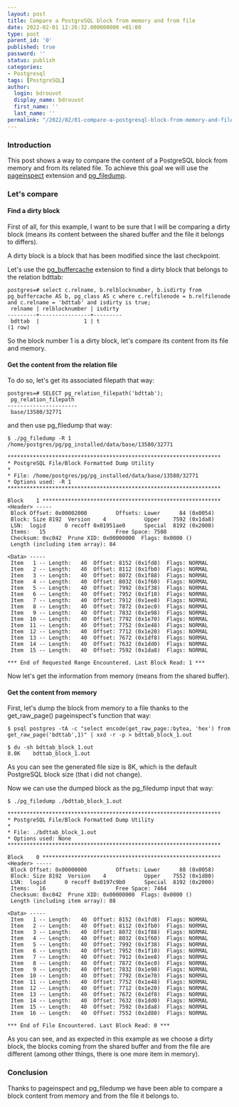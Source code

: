 ```yaml
---
layout: post
title: Compare a PostgreSQL block from memory and from file
date: 2022-02-01 12:26:32.000000000 +01:00
type: post
parent_id: '0'
published: true
password: ''
status: publish
categories:
- Postgresql
tags: [PostgreSQL]
author:
  login: bdrouvot
  display_name: bdrouvot
  first_name: ''
  last_name: ''
permalink: "/2022/02/01-compare-a-postgresql-block-from-memory-and-file"
---
```


### Introduction

This post shows a way to compare the content of a PostgreSQL block from memory and from its related file.
To achieve this goal we will use the [pageinspect](https://www.postgresql.org/docs/current/pageinspect.html) extension and [pg_filedump](https://github.com/df7cb/pg_filedump). 

### Let's compare
    
#### Find a dirty block

First of all, for this example, I want to be sure that I will be comparing a dirty block (means its content between the shared buffer and the file it belongs to differs).

A dirty block is a block that has been modified since the last checkpoint.

Let's use the [pg_buffercache](https://www.postgresql.org/docs/current/pgbuffercache.html) extension to find a dirty block that belongs to the relation bdttab:

	postgres=# select c.relname, b.relblocknumber, b.isdirty from pg_buffercache AS b, pg_class AS c where c.relfilenode = b.relfilenode and c.relname = 'bdttab' and isdirty is true;
	 relname | relblocknumber | isdirty
	---------+----------------+---------
	 bdttab  |              1 | t
	(1 row)

So the block number 1 is a dirty block, let's compare its content from its file and memory.

#### Get the content from the relation file

To do so, let's get its associated filepath that way:

	postgres=# SELECT pg_relation_filepath('bdttab');
	 pg_relation_filepath
	----------------------
	 base/13580/32771

and then use pg_filedump that way:

	$ ./pg_filedump -R 1 /home/postgres/pg/pg_installed/data/base/13580/32771

	*******************************************************************
	* PostgreSQL File/Block Formatted Dump Utility
	*
	* File: /home/postgres/pg/pg_installed/data/base/13580/32771
	* Options used: -R 1
	*******************************************************************

	Block    1 ********************************************************
	<Header> -----
	 Block Offset: 0x00002000         Offsets: Lower      84 (0x0054)
	 Block: Size 8192  Version    4            Upper    7592 (0x1da8)
	 LSN:  logid      0 recoff 0x01951ae0      Special  8192 (0x2000)
	 Items:   15                      Free Space: 7508
	 Checksum: 0xc042  Prune XID: 0x00000000  Flags: 0x0000 ()
	 Length (including item array): 84

	<Data> -----
	 Item   1 -- Length:   40  Offset: 8152 (0x1fd8)  Flags: NORMAL
	 Item   2 -- Length:   40  Offset: 8112 (0x1fb0)  Flags: NORMAL
	 Item   3 -- Length:   40  Offset: 8072 (0x1f88)  Flags: NORMAL
	 Item   4 -- Length:   40  Offset: 8032 (0x1f60)  Flags: NORMAL
	 Item   5 -- Length:   40  Offset: 7992 (0x1f38)  Flags: NORMAL
	 Item   6 -- Length:   40  Offset: 7952 (0x1f10)  Flags: NORMAL
	 Item   7 -- Length:   40  Offset: 7912 (0x1ee8)  Flags: NORMAL
	 Item   8 -- Length:   40  Offset: 7872 (0x1ec0)  Flags: NORMAL
	 Item   9 -- Length:   40  Offset: 7832 (0x1e98)  Flags: NORMAL
	 Item  10 -- Length:   40  Offset: 7792 (0x1e70)  Flags: NORMAL
	 Item  11 -- Length:   40  Offset: 7752 (0x1e48)  Flags: NORMAL
	 Item  12 -- Length:   40  Offset: 7712 (0x1e20)  Flags: NORMAL
	 Item  13 -- Length:   40  Offset: 7672 (0x1df8)  Flags: NORMAL
	 Item  14 -- Length:   40  Offset: 7632 (0x1dd0)  Flags: NORMAL
	 Item  15 -- Length:   40  Offset: 7592 (0x1da8)  Flags: NORMAL

	*** End of Requested Range Encountered. Last Block Read: 1 ***

Now let's get the information from memory (means from the shared buffer).

#### Get the content from memory

First, let's dump the block from memory to a file thanks to the get_raw_page() pageinspect's function that way:

	$ psql postgres -tA -c "select encode(get_raw_page::bytea, 'hex') from get_raw_page('bdttab',1)" | xxd -r -p > bdttab_block_1.out

	$ du -sh bdttab_block_1.out
	8.0K    bdttab_block_1.out

As you can see the generated file size is 8K, which is the default PostgreSQL block size (that i did not change).
 
Now we can use the dumped block as the pg_filedump input that way:

	$ ./pg_filedump ./bdttab_block_1.out

	*******************************************************************
	* PostgreSQL File/Block Formatted Dump Utility
	*
	* File: ./bdttab_block_1.out
	* Options used: None
	*******************************************************************

	Block    0 ********************************************************
	<Header> -----
	 Block Offset: 0x00000000         Offsets: Lower      88 (0x0058)
	 Block: Size 8192  Version    4            Upper    7552 (0x1d80)
	 LSN:  logid      0 recoff 0x0197c9b0      Special  8192 (0x2000)
	 Items:   16                      Free Space: 7464
	 Checksum: 0xc042  Prune XID: 0x00000000  Flags: 0x0000 ()
	 Length (including item array): 88

	<Data> -----
	 Item   1 -- Length:   40  Offset: 8152 (0x1fd8)  Flags: NORMAL
	 Item   2 -- Length:   40  Offset: 8112 (0x1fb0)  Flags: NORMAL
	 Item   3 -- Length:   40  Offset: 8072 (0x1f88)  Flags: NORMAL
	 Item   4 -- Length:   40  Offset: 8032 (0x1f60)  Flags: NORMAL
	 Item   5 -- Length:   40  Offset: 7992 (0x1f38)  Flags: NORMAL
	 Item   6 -- Length:   40  Offset: 7952 (0x1f10)  Flags: NORMAL
	 Item   7 -- Length:   40  Offset: 7912 (0x1ee8)  Flags: NORMAL
	 Item   8 -- Length:   40  Offset: 7872 (0x1ec0)  Flags: NORMAL
	 Item   9 -- Length:   40  Offset: 7832 (0x1e98)  Flags: NORMAL
	 Item  10 -- Length:   40  Offset: 7792 (0x1e70)  Flags: NORMAL
	 Item  11 -- Length:   40  Offset: 7752 (0x1e48)  Flags: NORMAL
	 Item  12 -- Length:   40  Offset: 7712 (0x1e20)  Flags: NORMAL
	 Item  13 -- Length:   40  Offset: 7672 (0x1df8)  Flags: NORMAL
	 Item  14 -- Length:   40  Offset: 7632 (0x1dd0)  Flags: NORMAL
	 Item  15 -- Length:   40  Offset: 7592 (0x1da8)  Flags: NORMAL
	 Item  16 -- Length:   40  Offset: 7552 (0x1d80)  Flags: NORMAL

	*** End of File Encountered. Last Block Read: 0 ***

As you can see, and as expected in this example as we choose a dirty block, the blocks coming from the shared buffer and from the file are different (among other things, there is one more item in memory).

### Conclusion

Thanks to pageinspect and pg_filedump we have been able to compare a block content from memory and from the file it belongs to.
